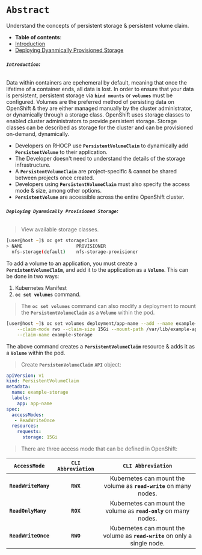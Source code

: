 # **`Abstract`**

Understand the concepts of persistent storage & persistent volume claim.

-  **Table of contents**:
  - [Introduction](#introduction)
  - [Deploying Dyanmically Provisioned Storage](#deploying-dynamically-provisioned-storage)

###### **`Introduction`:**
Data within containers are epehemeral by default, meaning that once the lifetime of a container ends, all data is lost. In order to ensure that your data is persistent, persistent storage via **`bind mounts`** or **`volumes`** must be configured. Volumes are the preferred method of persisting data on OpenShift & they are either managed manually by the cluster administrator, or dynamically through a storage class. OpenShift uses storage classes to enabled cluster administrators to provide persistent storage. Storage classes can be described as storage for the cluster and can be provisioned on-demand, dynamically. 
- Developers on RHOCP use **`PersistentVolumeClaim`** to dynamically add **`PersistentVolume`** to their application.
- The Developer doesn't need to understand the details of the storage infrastructure.
- A **`PersistentVolumeClaim`** are project-specific & cannot be shared between projects once created.
- Developers using **`PersistentVolumeClaim`** must also specify the access mode  & size, among other options.
- **`PersistentVolume`** are accessible across the entire OpenShift cluster.


###### **`Deploying Dyanmically Provisioned Storage`:**

> View available storage classes.

```zsh
[user@host ~]$ oc get storageclass
> NAME                    PROVISIONER
  nfs-storage(default)    nfs-storage-provisioner
```

To add a volume to an application, you must create a **`PersistentVolumeClaim`**, and add it to the application as a **`Volume`**. This can be done in two ways:
1. Kubernetes Manifest
2. **`oc set volumes`** command.

> The **`oc set volumes`** command can also modify a deployment to mount the **`PersistentVolumeClaim`** as a **`Volume`** within the pod. 

```zsh
[user@host ~]$ oc set volumes deployment/app-name --add --name example-storage \
    --claim-mode rwo --claim-size 15Gi --mount-path /var/lib/example-app \
    --claim-name example-storage 
```
The above command creates a **`PersistentVolumeClaim`** resource & adds it as a **`Volume`** within the pod.

> Create **`PersistenVolumeClaim`** **`API`** object:

```yaml
apiVersion: v1
kind: PersistentVolumeClaim
metadata:
  name: example-storage
  labels:
    app: app-name
spec:
  accessModes:
   - ReadWriteOnce
  resources:
    requests:
      storage: 15Gi
```

> There are three access mode that can be defined in OpenShift:

|         **`AccessMode`** |     **`CLI Abbreviation`**  | **`CLI Abbreviation`**                                                     |
|--------------------------|:---------------------------:|:--------------------------------------------------------------------------:| 
| **`ReadWriteMany`**      | **`RWX`**                   | Kubernetes can mount the volume as **`read-write`** on many nodes.         |
| **`ReadOnlyMany`**       | **`ROX`**                   | Kubernetes can mount the volume as **`read-only`** on many nodes.          | 
| **`ReadWriteOnce`**      | **`RWO`**                   | Kubernetes can mount the volume as **`read-write`** on only a single node. | 

